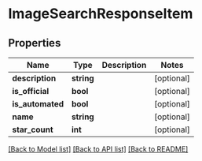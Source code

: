 # ImageSearchResponseItem

## Properties
Name | Type | Description | Notes
------------ | ------------- | ------------- | -------------
**description** | **string** |  | [optional] 
**is_official** | **bool** |  | [optional] 
**is_automated** | **bool** |  | [optional] 
**name** | **string** |  | [optional] 
**star_count** | **int** |  | [optional] 

[[Back to Model list]](../README.md#documentation-for-models) [[Back to API list]](../README.md#documentation-for-api-endpoints) [[Back to README]](../README.md)


